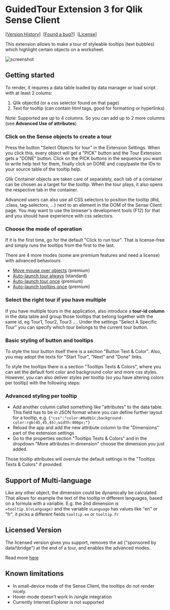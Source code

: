 # GuidedTour Extension 3 for Qlik Sense Client

&lsqb;[Version History](./db_ext_guided_tour.qext)&rsqb;&nbsp;
&lsqb;[Found a bug?](https://github.com/ChristofSchwarz/db_ext_guidedtour/issues)&rsqb;&nbsp;
&lsqb;[License](./docs/licensing.md)&rsqb;

This extension allows to make a tour of styleable tooltips (text bubbles) which highlight certain objects on a worksheet.

![screenshot](./pics/GuidedTourAnimated.gif "Animation")

## Getting started

To render, it requires a data table loaded by data manager or load script with at least 2 colums:

1. Qlik objectId (or a css selector found on that page)
2. Text for tooltip (can contain html tags, good for formatting or hyperlinks)

Note: Supported are up to 4 columns. So you can add up to 2 more columns (see **Advanced Use of attributes**)

### Click on the Sense objects to create a tour

Press the button "Select Objects for tour" in the Extension Settings. When you click this, every object will get a "PICK" button and the Tour Extension
gets a "DONE" button. Click on the PICK buttons in the sequence you want to write help text for them, finally
click on DONE and copy/paste the IDs to your source table of the tooltip help.

Qlik Container objects are taken care of separately, each tab of a container can be chosen as a target for the tooltip. When the tour plays, it also
opens the respective tab in the container.

Advanced users can also use all CSS selectors to position the tooltip (#id, .class, tag-selectors, ...) next to an element in the DOM of the Sense
Client page. You may want to use the browser's development tools (F12) for that and you should have experience with css selectors.

### Choose the mode of operation

If it is the first time, go for the default "Click to run tour". That is license-free and simply runs the tooltips from the first to the last.

There are 4 more modes (some are premium features and need a license) with advanced behaviours

- [Move mouse over objects](./docs/operation-modes.md#move-mouse-over-objects) (premium)
- [Auto-launch tour always](./docs/operation-modes.md#auto-launch-tour-always) (standard)
- [Auto-launch tour once](./docs/operation-modes.md#auto-launch-tour-once) (premium)
- [Auto-launch tooltips once](./docs/operation-modes.md#auto-launch-tour-once) (premium)

### Select the right tour if you have multiple

If you have multiple tours in the application, also introduce a **tour-id column** in the data table and group those tooltips that belong together with the same
id, eg Tour1, Tour2, Tour3 .... Under the settings "Select A Specific Tour" you can specify which tour belongs to the current tour button.

### Basic styling of button and tooltips

To style the tour button itself there is a section "Button Text & Color". Also, you may adopt the texts for "Start Tour", "Next" and "Done" links.

To style the tooltips there is a section "Tooltips Texts & Colors", where you can set the default font color and background color and more css styles. However,
you can also deliver styles per tooltip (so you have altering colors per tooltip) with the following steps:

### Advanced styling per tooltip

- Add another column called something like "attributes" to the data table. This field has to be in JSON format where you can define further layout for a tooltip, e.g. `{"css":"color:#0a0b1c;background-color:rgb(45,45,45);width:400px;"}`
- Reload the app and add the new attribute column to the "Dimensions" part of the extension settings
- Go to the properties section "Tooltips Texts & Colors" and in the dropdown "More attributes in dimension" choose the dimension you just added.

Those tooltip attributes will overrule the default settings in the "Tooltips Texts & Colors" if provided.

## Support of Multi-language

Like any other object, the dimension could be dynamically be calculated. That allows for example the text of the tooltip in different languages, based on a formula with a
variable. E.g. the 2nd dimension is `=tooltip.$(vLanguage)` and the variable `vLanguage` has values like "en" or "fr", it picks a different fields `tooltip.en` or `tooltip.fr`

## Licensed Version

The licensed version gives you support, removes the ad ("sponsored by data/\bridge") at the end of a tour, and enables the advanced modes.

Read more [here](./docs/licensing.md)

## Known limitations

- In small-device mode of the Sense Client, the tooltips do not render nicely.
- Hover-mode doesn't work in /single integration
- Currently Internet Explorer is not supported
